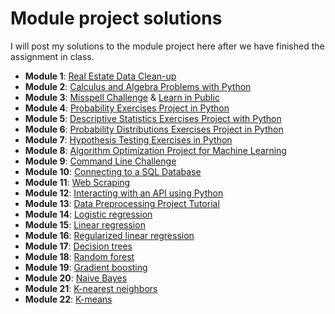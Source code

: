 # Module project solutions

I will post my solutions to the module project here after we have finished the assignment in class.

- **Module 1**: [Real Estate Data Clean-up](https://github.com/4GeeksAcademy/gperdrizet-realestate-datacleanup-exercise/blob/main/project.ipynb)
- **Module 2**: [Calculus and Algebra Problems with Python](https://github.com/4GeeksAcademy/gperdrizet-calculus-and-algebra-problems-with-python/blob/main/notebook/problems.ipynb)
- **Module 3**: [Misspell Challenge](https://github.com/4GeeksAcademy/realestate-datacleanup-exercise/pull/57) & [Learn in Public](https://github.com/4GeeksAcademy/4GeeksAcademy/pull/1404)
- **Module 4**: [Probability Exercises Project in Python](https://github.com/4GeeksAcademy/gerdrizet-probability-exercises-project-in-python/blob/main/notebook/problems.ipynb)
- **Module 5**: [Descriptive Statistics Exercises Project with Python](https://github.com/4GeeksAcademy/perdrizet-descriptive-statistics-exercises-project-with-python/blob/main/notebook/problems.ipynb)
- **Module 6**: [Probability Distributions Exercises Project in Python](https://github.com/4GeeksAcademy/gperdrizet-probability-distribution-exercises-project-with-python/blob/main/notebook/problems.ipynb)
- **Module 7**: [Hypothesis Testing Exercises in Python](https://github.com/4GeeksAcademy/gperdrizet-hypothesis-testing-exercises-project-with-python/blob/main/notebook/problems.ipynb)
- **Module 8**: [Algorithm Optimization Project for Machine Learning](https://github.com/4GeeksAcademy/gperdrizet-algorithm-optimization-project-machine-learning/blob/main/notebook/problems.ipynb)
- **Module 9**: [Command Line Challenge](https://github.com/4GeeksAcademy/gperdrizet-exercise-terminal-challenge)
- **Module 10**: [Connecting to a SQL Database](https://github.com/4GeeksAcademy/gperdrizet-connecting-to-a-sql-database-project/blob/main/src/app.py)
- **Module 11**: [Web Scraping](https://github.com/4GeeksAcademy/gperdrizet-web-scraping-project-tutorial/blob/main/src/app.py)
- **Module 12**: [Interacting with an API using Python](https://github.com/4GeeksAcademy/gperdrizet-interacting-with-api-python-project-tutorial/blob/main/src/app.py)
- **Module 13**: [Data Preprocessing Project Tutorial](https://github.com/gperdrizet/gperdrizet-data-preprocessing-project-tutorial/tree/main/solution)
- **Module 14**: [Logistic regression](https://github.com/4GeeksAcademy/gperdrizet-logistic-regression-project/blob/main/src/solution.ipynb)
- **Module 15**: [Linear regression](https://github.com/4GeeksAcademy/gperdrizet-linear-regression/blob/main/src/solution.ipynb)
- **Module 16**: [Regularized linear regression](https://github.com/4GeeksAcademy/gperdrizet-regularized-linear-regression/blob/main/src/solution.ipynb)
- **Module 17**: [Decision trees](https://github.com/4GeeksAcademy/gperdrizet-diabetes-prediction/blob/main/src/01-decision_tree_solution.ipynb)
- **Module 18**: [Random forest](https://github.com/4GeeksAcademy/gperdrizet-diabetes-prediction/blob/main/src/02-random_forest_solution.ipynb)
- **Module 19**: [Gradient boosting](https://github.com/4GeeksAcademy/gperdrizet-diabetes-prediction/blob/main/src/03-gradient_boosting_solution.ipynb)
- **Module 20**: [Naive Bayes](https://github.com/4GeeksAcademy/gperdrizet-naive-bayes-project/blob/main/src/solution.ipynb)
- **Module 21**: [K-nearest neighbors](https://github.com/4GeeksAcademy/gperdrizet-k-nearest-neighbors/blob/main/src/solution.ipynb)
- **Module 22**: [K-means](https://github.com/4GeeksAcademy/gperdrizet-k-means/blob/main/src/solution.ipynb)